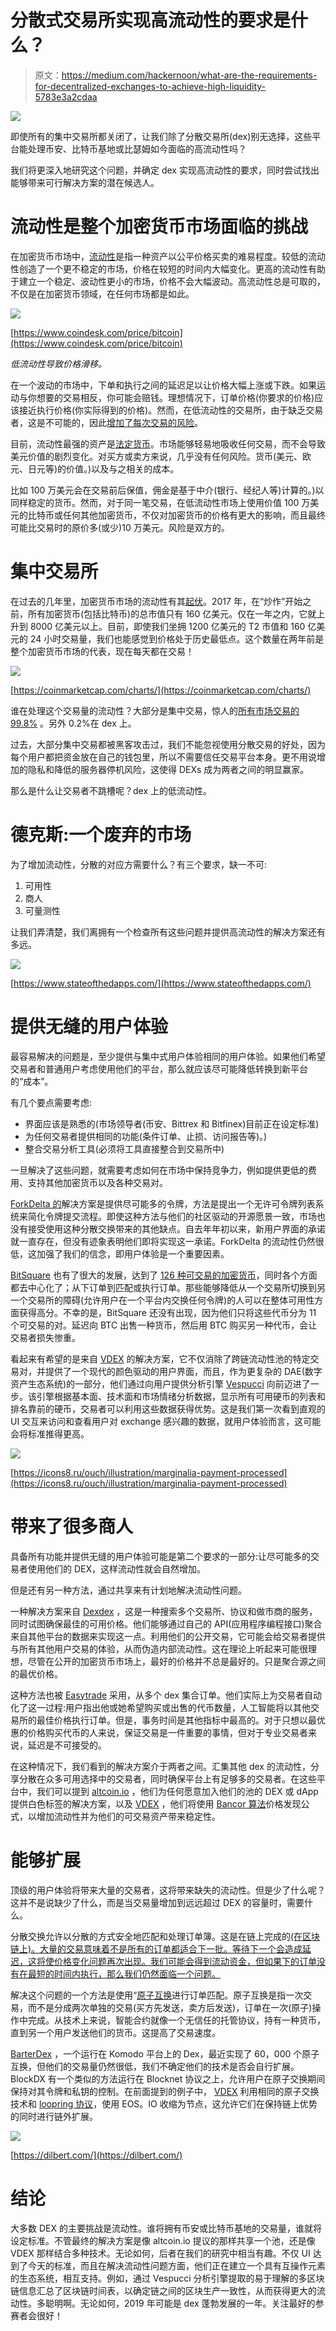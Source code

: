 # 分散式交易所实现高流动性的要求是什么？

> 原文：<https://medium.com/hackernoon/what-are-the-requirements-for-decentralized-exchanges-to-achieve-high-liquidity-5783e3a2cdaa>

![](img/1fd654f0d05abbf66d82634c4fa526b4.png)

即使所有的集中交易所都关闭了，让我们除了分散交易所(dex)别无选择，这些平台能处理币安、比特币基地或比瑟姆如今面临的高流动性吗？

我们将更深入地研究这个问题，并确定 dex 实现高流动性的要求，同时尝试找出能够带来可行解决方案的潜在候选人。

# 流动性是整个加密货币市场面临的挑战

在加密货币市场中，[流动性](https://www.investopedia.com/terms/l/liquidity.asp)是指一种资产以公平价格买卖的难易程度。较低的流动性创造了一个更不稳定的市场，价格在较短的时间内大幅变化。更高的流动性有助于建立一个稳定、波动性更小的市场，价格不会大幅波动。高流动性总是可取的，不仅是在加密货币领域，在任何市场都是如此。

![](img/323e6a06d3a8669ad62c8d2b7c867d14.png)

[https://www.coindesk.com/price/bitcoin](https://www.coindesk.com/price/bitcoin)

*低流动性导致价格滑移。*

在一个波动的市场中，下单和执行之间的延迟足以让价格大幅上涨或下跌。如果运动与你想要的交易相反，你可能会赔钱。理想情况下，订单价格(你要求的价格)应该接近执行价格(你实际得到的价格)。然而，在低流动性的交易所，由于缺乏交易者，这是不可能的，因此[增加了每次交易的风险](https://www.bloomberg.com/opinion/articles/2018-06-12/scarce-liquidity-is-a-growing-risk)。

目前，流动性最强的资产是[法定货币](https://corporatefinanceinstitute.com/resources/knowledge/economics/fiat-money-currency/)。市场能够轻易地吸收任何交易，而不会导致美元价值的剧烈变化。对买方或卖方来说，几乎没有任何风险。货币(美元、欧元、日元等)的价值。)以及与之相关的成本。

比如 100 万美元会在交易前后保值，佣金是基于中介(银行、经纪人等)计算的。)以同样稳定的货币。然而，对于同一笔交易，在低流动性市场上使用价值 100 万美元的比特币或任何其他加密货币，不仅对加密货币的价格有更大的影响，而且最终可能比交易时的原价多(或少)10 万美元。风险是双方的。

# 集中交易所

在过去的几年里，加密货币市场的流动性有其[起伏](https://strategiccoin.com/cryptocurrency-liquid-market/)。2017 年，在“炒作”开始之前，所有加密货币(包括比特币)的总市值只有 160 亿美元。仅在一年之内，它就上升到 8000 亿美元以上。目前，即使我们坐拥 1200 亿美元的 T2 市值和 160 亿美元的 24 小时交易量，我们也能感觉到价格处于历史最低点。这个数量在两年前是整个加密货币市场的代表，现在每天都在交易！

![](img/091463ca41f1b5886e453f923ba091b7.png)

[https://coinmarketcap.com/charts/](https://coinmarketcap.com/charts/)

谁在处理这个交易量的流动性？大部分是集中交易，惊人的[所有市场交易的 99.8%](https://coinsutra.com/decentralized-vs-centralized-crypto-exchange/) 。另外 0.2%在 dex 上。

过去，大部分集中交易都被黑客攻击过，我们不能忽视使用分散交易的好处，因为每个用户都把资金放在自己的钱包里，所以不需要信任交易平台本身。更不用说增加的隐私和降低的服务器停机风险，这使得 DEXs 成为两者之间的明显赢家。

那么是什么让交易者不跳槽呢？dex 上的低流动性。

# 德克斯:一个废弃的市场

为了增加流动性，分散的对应方需要什么？有三个要求，缺一不可:

1.  可用性
2.  商人
3.  可量测性

让我们弄清楚，我们离拥有一个检查所有这些问题并提供高流动性的解决方案还有多远。

![](img/d23676b48dc3a049c0e89dff98cc5891.png)

[https://www.stateofthedapps.com/](https://www.stateofthedapps.com/)

# 提供无缝的用户体验

最容易解决的问题是，至少提供与集中式用户体验相同的用户体验。如果他们希望交易者和普通用户考虑使用他们的平台，那么就应该尽可能降低转换到新平台的“成本”。

有几个要点需要考虑:

*   界面应该是熟悉的(市场领导者(币安、Bittrex 和 Bitfinex)目前正在设定标准)
*   为任何交易者提供相同的功能(条件订单、止损、访问报告等)。)
*   整合交易分析工具(必须将工具直接整合到交易所中)

一旦解决了这些问题，就需要考虑如何在市场中保持竞争力，例如提供更低的费用、支持其他加密货币以及各种交易对。

[ForkDelta 的](https://forkdelta.app/)解决方案是提供尽可能多的令牌，方法是提出一个无许可令牌列表系统来简化令牌提交流程。即使这种方法与他们的社区驱动的开源愿景一致，市场也没有接受使用这种分散交换带来的其他缺点。自去年年初以来，新用户界面的承诺就一直存在，但没有迹象表明他们即将实现这一承诺。ForkDelta 的流动性仍然很低，这加强了我们的信念，即用户体验是一个重要因素。

[BitSquare](https://bisq.network/) 也有了很大的发展，达到了 [126 种可交易的加密货币](https://bisq.network/faq/)，同时各个方面都去中心化了；从下订单到匹配或执行订单。那些能够降低从一个交易所切换到另一个交易所的障碍(允许用户在一个平台内交换任何令牌)的人可以在整体可用性方面获得高分。不幸的是，BitSquare 还没有出现，因为他们只将这些代币分为 11 个可交易的对。延迟向 BTC 出售一种货币，然后用 BTC 购买另一种代币，会让交易者损失惨重。

看起来有希望的是来自 [VDEX](https://volentix.io/) 的解决方案，它不仅消除了跨链流动性池的特定交易对，并提供了一个现代的颜色驱动的用户界面，而且，作为更复杂的 DAE(数字资产生态系统)的一部分，他们通过向用户提供分析引擎 [Vespucci](https://vespucci.site/) 向前迈进了一步。该引擎根据基本面、技术面和市场情绪分析数据，显示所有可用硬币的列表和排名靠前的硬币，交易者可以利用这些数据获得优势。这是我们第一次看到直观的 UI 交互来访问和查看用户对 exchange 感兴趣的数据，就用户体验而言，这可能会将标准推得更高。

![](img/7b2cc7ffe995a7ff08eded055f06d7a3.png)

[https://icons8.ru/ouch/illustration/marginalia-payment-processed](https://icons8.ru/ouch/illustration/marginalia-payment-processed)

# 带来了很多商人

具备所有功能并提供无缝的用户体验可能是第二个要求的一部分:让尽可能多的交易者使用他们的 DEX，这样流动性就会自然增加。

但是还有另一种方法，通过共享来有计划地解决流动性问题。

一种解决方案来自 [Dexdex](https://dexdex.io) ，这是一种搜索多个交易所、协议和做市商的服务，同时试图确保最佳的可用价格。他们能够通过自己的 API(应用程序编程接口)聚合来自其他平台的数据来实现这一点。利用他们的公开交易，它可能会给交易者提供与所有其他用户交易的体验，从而伪造内部流动性。这在理论上听起来可能很理想，尽管在公开的加密货币市场上，最好的价格并不总是最好的。只是聚合源之间的最优价格。

这种方法也被 [Easytrade](https://easytrade.io/) 采用，从多个 dex 集合订单。他们实际上为交易者自动化了这一过程:用户指出他或她希望购买或出售的代币数量，人工智能将以其他交易所的最佳价格执行订单。但是，事务时间是其他指标中最高的。对于只想以最优惠的价格购买代币的人来说，保证交易是一件重要的事情，但对于专业交易者来说，延迟是不可接受的。

在这种情况下，我们看到的解决方案介于两者之间。汇集其他 dex 的流动性，分享分散在众多可用选择中的交易者，同时确保平台上有足够多的交易者。在这些平台中，我们可以提到 [altcoin.io](https://altcoin.io/) ，他们为任何愿意加入他们的池的 DEX 或 dApp 提供白色标签的解决方案，以及 [VDEX](https://volentix.io/) ，他们将使用 [Bancor 算法](https://pdfs.semanticscholar.org/3d22/75ba6599f3d1ba0251ae3cd40cfbb8fd24c5.pdf)价格发现公式，以增加流动性并为他们的可交易资产带来稳定性。

# 能够扩展

顶级的用户体验将带来大量的交易者，这将带来缺失的流动性。但是少了什么呢？这并不是说缺少了什么，而是当交易量增加到远远超过 DEX 的容量时，需要什么。

分散交换允许以分散的方式安全地匹配和处理订单簿。这是在链上完成的[(在区块链上)。大量的交易意味着不是所有的订单都适合下一批。等待下一个会造成延迟，这将使价格变化问题再次出现。我们可能会得到流动资金，但如果下的订单没有在最短的时间内执行，那么我们仍然面临一个问题。](https://www.investopedia.com/terms/c/chain-transactions-cryptocurrency.asp)

解决这个问题的一个方法是使用“[原子互换](https://hackernoon.com/atomic-swaps-simply-explained-how-to-swap-cryptocurrencies-without-a-middleman-6cd29680c32e)进行订单匹配。原子互换是指一次交易，而不是分成两次单独的交易(买方先发送，卖方后发送)，订单在一次(原子)操作中完成。从技术上来说，智能合约就像一个无信任的托管协议，持有一种货币，直到另一个用户发送他们的货币。这提高了交易速度。

[BarterDex](https://github.com/KomodoPlatform/BarterDEX) ，一个运行在 Komodo 平台上的 Dex，最近实现了 60，000 个原子互换，但他们的交易量仍然很低，我们不确定他们的技术是否会自行扩展。BlockDX 有一个类似的方法运行在 Blocknet 协议之上，允许用户在原子交换期间保持对其令牌和私钥的控制。在前面提到的例子中， [VDEX](https://volentix.io/) 利用相同的原子交换技术和 [loopring 协议](https://loopring.org/resources/en_whitepaper.pdf)，使用 EOS。IO 收缩为节点，这允许它们在保持链上优势的同时进行链外扩展。

![](img/6f1991751273e0c54db1148d88228966.png)

[https://dilbert.com/](https://dilbert.com/)

# 结论

大多数 DEX 的主要挑战是流动性。谁将拥有币安或比特币基地的交易量，谁就将设定标准。不管最终的解决方案是像 altcoin.io 提议的那样共享一个池，还是像 VDEX 那样结合多种技术。无论如何，后者在我们的研究中相当有趣。不仅 UI 达到了今天的标准，而且在解决流动性问题方面，他们正在建立一个具有互操作元素的生态系统，相互支持。例如，通过 Vespucci 分析引擎提取的易于理解的多区块链信息汇总了区块链时间表，以确定链之间的区块生产一致性，从而获得更大的流动性。多聪明啊。无论如何，2019 年可能是 dex 蓬勃发展的一年。关注最好的参赛者会很好！